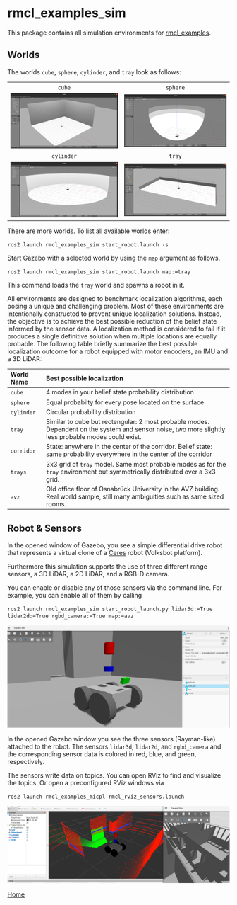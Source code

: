 # rmcl_examples_sim

This package contains all simulation environments for [rmcl_examples](/).

## Worlds

The worlds `cube`, `sphere`, `cylinder`, and `tray` look as follows:

|    |   |
|:--------:|:------:|
| `cube`  | `sphere` |
| ![Cube World Gazebo](.media/cube_gazebo.png "Cube World Gazebo") | ![Sphere World Gazebo](.media/sphere_gazebo.png "Sphere World Gazebo") |
| `cylinder` | `tray` |
| ![Cylinder World Gazebo](.media/cylinder_gazebo.png "Cylinder World Gazebo") | ![Tray World Gazebo](.media/tray_gazebo.png "Tray World Gazebo") |

There are more worlds. To list all available worlds enter:

```console
ros2 launch rmcl_examples_sim start_robot.launch -s
```

Start Gazebo with a selected world by using the `map` argument as follows.

```console
ros2 launch rmcl_examples_sim start_robot.launch map:=tray
```

This command loads the `tray` world and spawns a robot in it.

All environments are designed to benchmark localization algorithms, each posing a unique and challenging problem.
Most of these environments are intentionally constructed to prevent unique localization solutions.
Instead, the objective is to achieve the best possible reduction of the belief state informed by the sensor data.
A localization method is considered to fail if it produces a single definitive solution when multiple locations are equally probable.
The following table briefly summarize the best possible localization outcome for a robot equipped with motor encoders, an IMU and a 3D LiDAR:

|  World Name | Best possible localization |
|:------------|:-------------------------------------------------------|
|  `cube`     | 4 modes in your belief state probability distribution  |
|  `sphere`   | Equal probabilty for every pose located on the surface |
|  `cylinder` | Circular probability distribution |
|  `tray`     | Similar to cube but rectengular: 2 most probable modes. Dependent on the system and sensor noise, two more slightly less probable modes could exist. |
|  `corridor` | State: anywhere in the center of the corridor. Belief state: same probability everywhere in the center of the corridor |
|  `trays`    | 3x3 grid of `tray` model. Same most probable modes as for the `tray` environment but symmetrically distributed over a 3x3 grid. |
|  `avz`      | Old office floor of Osnabrück University in the AVZ building. Real world sample, still many ambiguities such as same sized rooms. |

## Robot & Sensors

In the opened window of Gazebo, you see a simple differential drive robot that represents a virtual clone of a [Ceres](https://github.com/uos/ceres_robot) robot (Volksbot platform). 


Furthermore this simulation supports the use of three different range sensors, a 3D LiDAR, a 2D LiDAR, and a RGB-D camera.

You can enable or disable any of those sensors via the command line.
For example, you can enable all of them by calling

```console
ros2 launch rmcl_examples_sim start_robot_launch.py lidar3d:=True lidar2d:=True rgbd_camera:=True map:=avz
```

![RMCL sim all sensors](.media/gazebo_allsensors_avz.png)

In the opened Gazebo window you see the three sensors (Rayman-like) attached to the robot.
The sensors `lidar3d`, `lidar2d`, and `rgbd_camera` and the corresponding sensor data is colored in red, blue, and green, respectively. 

The sensors write data on topics. You can open RViz to find and visualize the topics. Or open a preconfigured RViz windows via

```console
ros2 launch rmcl_examples_micpl rmcl_rviz_sensors.launch
```

![RViz all sensors](.media/rviz_allsensors_avz.png)


[Home](/)
